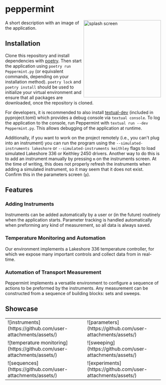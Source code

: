 # peppermint

 <img align="right" width="250" alt="splash screen" src="" />
A short description with an image of the application.

## Installation 

Clone this repository and install dependencies with [poetry](https://python-poetry.org/). Then start the application using `poetry run Peppermint.py` (or equivalent commands, depending on your installation method). `poetry lock` and `poetry install` should be used to initialize your virtual environment and ensure that all packages are downloaded, once the repository is cloned.

For developers, it is recommended to also install [textual-dev](https://textual.textualize.io/guide/devtools/) (included in pyproject.toml) which provides a debug console via `textual console`. To log the application to the console, run Peppermint with `textual run --dev Peppermint.py`. This allows debugging of the application at runtime.

Additionally, if you want to work on the project remotely (i.e., you can't plug into an instrument) you can run the program using the `--simulated-instruments lakeshore` or `--simulated-instruments keithley` flags to load simulated Lakeshore 336 or Keithley 2450 drivers. Another way to do this is to add an instrument manually by pressing `m` on the instruments screen. At the time of writing, this does not properly refresh the instruments when adding a simulated instrument, so it may seem that it does not exist. Confirm this in the parameters screen (`p`).

## Features

### Adding Instruments

Instruments can be added automatically by a user or (in the future) routinely when the application starts. Parameter tracking is handled automatically when preforming any kind of measurement, so all data is always saved.

### Temperature Monitoring and Automation

Our environment implements a Lakeshore 336 temperature controller, for which we expose many important controls and collect data from in real-time.

### Automation of Transport Measurement

Peppermint implements a versatile environment to configure a sequence of actions to be preformed by the instruments. Any measurement can be constructed from a sequence of building blocks: sets and sweeps.

## Showcase


<!--Just a placeholder table, we'd want to put gifs showcasing these features later...-->
<table>
<tr>
  <td>
  ![instruments](https://github.com/user-attachments/assets/)
  </td>
  <td>
![parameters](https://github.com/user-attachments/assets/)
  </td>
</tr>
<tr>
  <td>
  ![temperature monitoring](https://github.com/user-attachments/assets/)
  </td>
  <td>
![sweeping](https://github.com/user-attachments/assets/)
  </td>
</tr>
<tr>
<td>
![sequences](https://github.com/user-attachments/assets/)
</td>
<td>
![experiments](https://github.com/user-attachments/assets/)
</td>
</tr>
</table>
